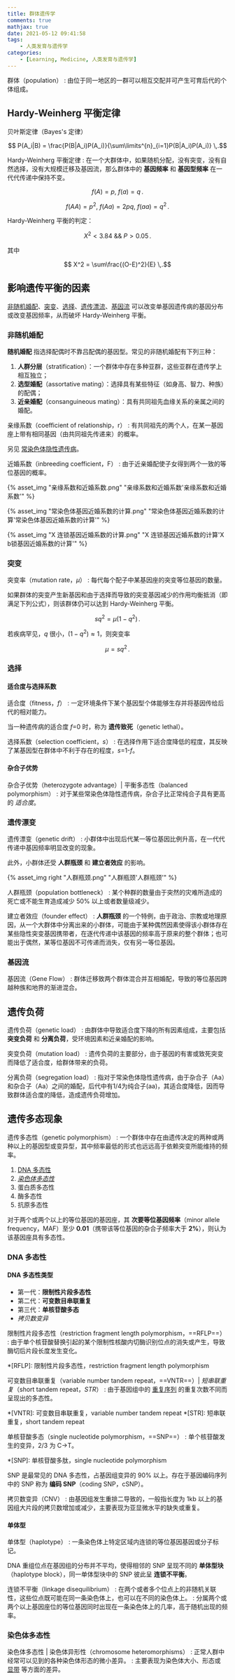```yaml
---
title: 群体遗传学
comments: true
mathjax: true
date: 2021-05-12 09:41:58
tags:
    - 人类发育与遗传学
categories:
    - [Learning, Medicine, 人类发育与遗传学]
---
```


群体（population）
: 由位于同一地区的一群可以相互交配并可产生可育后代的个体组成。

<!-- more -->

## Hardy-Weinherg 平衡定律

贝叶斯定律（Bayes's 定律）

$$
P(A_i|B) = \frac{P(B|A_i)P(A_i)}{\sum\limits^{n}_{i=1}P(B|A_i)P(A_i)}
\,.$$

Hardy-Weinherg 平衡定律
: 在一个大群体中，如果随机分配，没有突变，没有自然选择，没有大规模迁移及基因流，那么群体中的 **基因频率** 和 **基因型频率** 在一代代传递中保持不变。

$$
f(A)=p,\ f(a)=q
\,.$$

$$
f(AA)=p^2,\ f(Aa)=2pq,\ f(aa)=q^2
\,.$$

Hardy-Weinherg 平衡的判定：

$$
X^2<3.84\ \&\&\ P>0.05
\,.$$

其中

$$
X^2 = \sum\frac{(O-E)^2}{E}
\,.$$

## 影响遗传平衡的因素

[非随机婚配](#非随机婚配)、[突变](#突变)、[选择](#选择)、[遗传漂流](#遗传漂流)、[基因流](#基因流) 可以改变单基因遗传病的基因分布或改变基因频率，从而破坏 Hardy-Weinherg 平衡。

### 非随机婚配

**随机婚配** 指选择配偶时不靠吕配偶的基因型。常见的非随机婚配有下列三种：
1. **人群分层**（stratification）：一个群体中存在多种亚群，这些亚群在遗传学上相互独立；
2. **选型婚配**（assortative mating）：选择具有某些特征（如身高、智力、种族）的配偶；
3. **近亲婚配**（consanguineous mating）：具有共同祖先血缘关系的亲属之间的婚配。

亲缘系数（coefficient of relationship，r）
: 有共同祖先的两个人，在某一基因座上带有相同基因（由共同祖先传递来）的概率。

另见 <a href="{% post_path 单基因遗传病 %}#常染色体隐性遗传病">常染色体隐性遗传病</a>。

近婚系数（inbreeding coefficient，F）
: 由于近亲婚配使子女得到两个一致的等位基因的概率。

{% asset_img "亲缘系数和近婚系数.png" "亲缘系数和近婚系数'亲缘系数和近婚系数'" %}

{% asset_img "常染色体基因近婚系数的计算.png" "常染色体基因近婚系数的计算'常染色体基因近婚系数的计算'" %}

{% asset_img "X 连锁基因近婚系数的计算.png" "X 连锁基因近婚系数的计算'X b锁基因近婚系数的计算'" %}

### 突变

突变率（mutation rate，*μ*）
: 每代每个配子中某基因座的突变等位基因的数量。

如果群体的突变产生新基因和由于选择而导致的突变基因减少的作用均衡抵消（即满足下列公式），则该群体仍可以达到 Hardy-Weinherg 平衡。

$$
sq^2=\mu(1-q^2)
\,.$$

若疾病罕见，$q$ 很小，$(1-q^2)\approx1$，则突变率

$$
\mu=sq^2
\,.$$

### 选择

#### 适合度与选择系数

适合度（fitness，*f*）
: 一定环境条件下某个基因型个体能够生存并将基因传给后代的相对能力。

当一种遗传病的适合度 *f*=0 时，称为 **遗传致死**（genetic lethal）。

选择系数（selection coefficient，*s*）
: 在选择作用下适合度降低的程度，其反映了某基因型在群体中不利于存在的程度，*s*=1-*f*。

#### 杂合子优势

杂合子优势（heterozygote advantage）| 平衡多态性（balanced polymorphism）
: 对于某些常染色体隐性遗传病，杂合子比正常纯合子具有更高的 *适合度*。

### 遗传漂变

遗传漂变（genetic drift）
: 小群体中出现后代某一等位基因比例升高，在一代代传递中基因频率明显改变的现象。

此外，小群体还受 **人群瓶颈** 和 **建立者效应** 的影响。

{% asset_img right "人群瓶颈.png" "人群瓶颈'人群瓶颈'" %}

人群瓶颈（population bottleneck）
: 某个种群的数量由于突然的灾难所造成的死亡或不能生育造成减少 50% 以上或者数量级减少。

建立者效应（founder effect）
: **人群瓶颈** 的一个特例，由于政治、宗教或地理原因，从一个大群体中分离出来的小群体，可能由于某种偶然因素使得该小群体存在某些隐性突变基因携带者，在逐代传递中该基因的频率高于原来的整个群体；也可能出于偶然，某等位基因不可传递而消失，仅有另一等位基因。

### 基因流

基因流（Gene Flow）
: 群体迁移致两个群体混合并互相婚配，导致的等位基因跨越种族和地界的渐进混合。

## 遗传负荷

遗传负荷（genetic load）
: 由群体中导致适合度下降的所有因素组成，主要包括 **突变负荷** 和 **分离负荷**，受环境因素和近亲婚配的影响。

突变负荷（mutation load）
: 遗传负荷的主要部分，由于基因的有害或致死突变而降低了适合度，给群体带来的负荷。

分离负荷（segregation load）
: 指对于常染色体隐性遗传病，由于杂合子（Aa）和杂合子（Aa）之间的婚配，后代中有1/4为纯合子(aa)，其适合度降低，因而导致群体适合度的降低，造成遗传负荷增加。

## 遗传多态现象

遗传多态性（genetic polymorphism）
: 一个群体中存在由遗传决定的两种或两种以上的基因型或变异型，其中频率最低的形式也远远高于依赖突变所能维持的频率。

1. [DNA 多态性](#dna-多态性)
2. [*染色体多态性*](#染色体多态性)
3. 蛋白质多态性
4. 酶多态性
5. 抗原多态性

对于两个或两个以上的等位基因的基因座，其 **次要等位基因频率**（minor allele frequency，MAF）至少 **0.01**（携带该等位基因的杂合子频率大于 **2%**），则认为该基因座具有多态性。

### DNA 多态性

#### DNA 多态性类型

- 第一代：**限制性片段多态性**
- 第二代：**可变数目串联重复**
- 第三代：**单核苷酸多态**
- *拷贝数变异*

限制性片段多态性（restriction fragment length polymorphism，==RFLP==）
: 由于单个核苷酸替换引起的某个限制性核酸内切酶识别位点的消失或产生，导致酶切后片段长度发生变化。

*[RFLP]: 限制性片段多态性，restriction fragment length polymorphism

可变数目串联重复（variable number tandem repeat，==VNTR==）| *短串联重复*（short tandem repeat，*STR*）
: 由于基因组中的 <a href="{% post_path 人类发育的细胞学和遗传学基础 %}?highlight=重复序列#单一序列和重复序列">重复序列</a> 的重复次数不同而呈现出的多态性。

*[VNTR]: 可变数目串联重复，variable number tandem repeat
*[STR]: 短串联重复，short tandem repeat

单核苷酸多态（single nucleotide polymorphism，==SNP==）
: 单个核苷酸发生的变异，2/3 为 C→T。

*[SNP]: 单核苷酸多肽，single nucleotide polymorphism

SNP 是最常见的 DNA 多态性，占基因组变异的 90% 以上。存在于基因编码序列中的 SNP 称为 **编码 SNP**（coding SNP，cSNP）。

拷贝数变异（CNV）
: 由基因组发生重排二导致的，一般指长度为 1kb 以上的基因组大片段的拷贝数增加或减少，主要表现为亚显微水平的缺失或重复。

#### 单体型

单体型（haplotype）
: 一条染色体上特定区域内连锁的等位基因基因或分子标记。

DNA 重组位点在基因组的分布并不平均，使得相邻的 SNP 呈现不同的 **单体型块**（haplotype block），同一单体型块中的 SNP 彼此呈 **连锁不平衡**。

连锁不平衡（linkage disequilibrium）
: 在两个或者多个位点上的非随机关联性，这些位点既可能在同一条染色体上，也可以在不同的染色体上。
: 分属两个或两个以上基因座位的等位基因同时出现在一条染色体上的几率，高于随机出现的频率。

### 染色体多态性

染色体多态性 | 染色体异形性（chromosome heteromorphisms）
: 正常人群中经常可以见到的各种染色体形态的微小差异。
: 主要表现为染色体大小、形态或 <a href="{% post_path 染色体病 %}#显带">显带</a> 等方面的差异。
